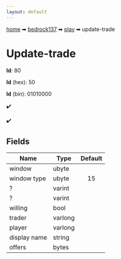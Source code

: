 ```yaml
---
layout: default
---
```


[home](/) ➡ [bedrock137](/protocol/bedrock137) ➡ [play](/protocol/bedrock137/play) ➡ update-trade

# Update-trade

**Id**: 80

**Id** (hex): 50

**Id** (bin): 01010000

✔️

✔️

## Fields

Name | Type | Default
---|---|:---:
window | ubyte | 
window type | ubyte | 15
? | varint | 
? | varint | 
willing | bool | 
trader | varlong | 
player | varlong | 
display name | string | 
offers | bytes | 

